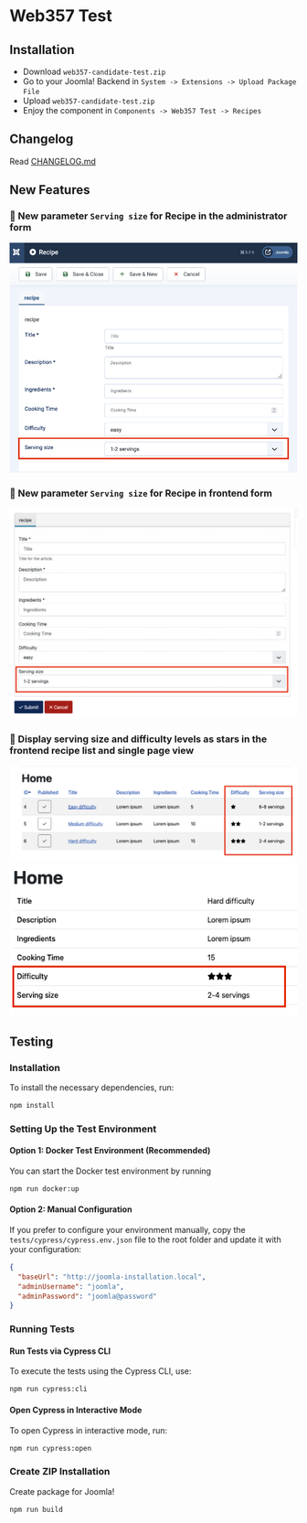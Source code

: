 # Web357 Test

## Installation

- Download `web357-candidate-test.zip`
- Go to your Joomla! Backend in `System -> Extensions -> Upload Package File`
- Upload `web357-candidate-test.zip`
- Enjoy the component in `Components -> Web357 Test -> Recipes`

## Changelog

Read [CHANGELOG.md](CHANGELOG.md)

## New Features

### 🚨 New parameter `Serving size` for Recipe in the administrator form

![Serving size parameter for Recipe](./assets/images/01-serving-parameter-field.png)

### 🚨 New parameter `Serving size` for Recipe in frontend form

![Serving size parameter for Recipe](./assets/images/02-serving-parameter-field-frontend.png)

### 🚨 Display serving size and difficulty levels as stars in the frontend recipe list and single page view

![Difficulty stars and serving size in recipes list page](./assets/images/03-site-recipe-list.png)
![Difficulty stars and serving size in single recipe page](./assets/images/04-site-recipe-single.png)

## Testing

### Installation

To install the necessary dependencies, run:

```bash
npm install
```

### Setting Up the Test Environment

#### Option 1: Docker Test Environment (Recommended)

You can start the Docker test environment by running

```bash
npm run docker:up
```

#### Option 2: Manual Configuration

If you prefer to configure your environment manually, copy the `tests/cypress/cypress.env.json` file to the root folder
and update it with your configuration:

```json
{
  "baseUrl": "http://joomla-installation.local",
  "adminUsername": "joomla",
  "adminPassword": "joomla@password"
}
```

### Running Tests

#### Run Tests via Cypress CLI

To execute the tests using the Cypress CLI, use:

```bash
npm run cypress:cli
```

#### Open Cypress in Interactive Mode

To open Cypress in interactive mode, run:

```bash
npm run cypress:open
```

### Create ZIP Installation

Create package for Joomla!

```bash
npm run build
```

